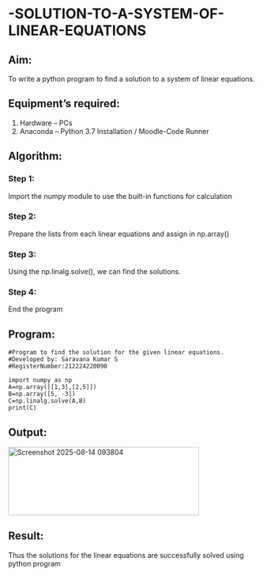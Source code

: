 # -SOLUTION-TO-A-SYSTEM-OF-LINEAR-EQUATIONS
## Aim:
To write a python program to find a solution to a system of linear equations.
## Equipment’s required:
1. 	Hardware – PCs
2. 	Anaconda – Python 3.7 Installation / Moodle-Code Runner
## Algorithm:
### Step 1: 
Import the numpy module to use the built-in functions for calculation
### Step 2: 
Prepare the lists from each linear equations and assign in np.array()
### Step 3: 
Using the np.linalg.solve(), we can find the solutions.
### Step 4: 
End the program
## Program:
```
#Program to find the solution for the given linear equations.
#Developed by: Saravana Kumar S
#RegisterNumber:212224220090

import numpy as np
A=np.array([[1,3],[2,5]])
B=np.array([5, -3])
C=np.linalg.solve(A,B)
print(C)
```

## Output:
<img width="386" height="138" alt="Screenshot 2025-08-14 093804" src="https://github.com/user-attachments/assets/56a78875-846a-4924-8a44-a15fe244fb99" />

## Result: 
Thus the solutions for the linear equations are successfully solved using python program

